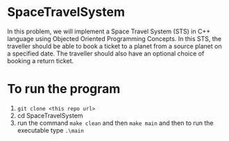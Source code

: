 # SpaceTravelSystem
In this problem, we will implement a Space Travel System (STS) in C++ language using Objected Oriented Programming Concepts. In this STS, the traveller should be able to book a ticket to a planet from a source planet on a specified date. The traveller should also have an optional choice of booking a return ticket.

# To run the program
1. `git clone <this repo url>`
2. cd SpaceTravelSystem
3. run the command `make clean` and then `make main` and then to run the executable type `.\main`
